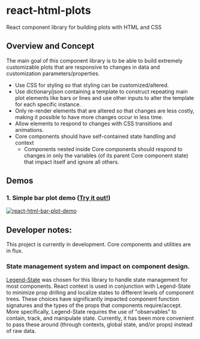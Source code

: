 # react-html-plots

React component library for building plots with HTML and CSS

## Overview and Concept
The main goal of this component library is to be able to build extremely customizable plots that are responsive to changes in data and customization parameters/properties.
 - Use CSS for styling so that styling can be customized/altered.
 - Use dictionary/json containing a template to construct repeating main plot elements like bars or lines
 and use other inputs to alter the template for each specific instance.
 - Only re-render elements that are altered so that changes are less costly, making it possible
 to have more changes occur in less time.
 - Allow elements to respond to changes with CSS transitions and animations.
 - Core components should have self-contained state handling and context
    - Components nested inside Core components should respond to changes in only the variables (of its parent Core component state) that impact itself and ignore all others.

## Demos

### 1. Simple bar plot demo  ([**Try it out!**](https://bouzidanas.github.io/react-html-plots/))
[![react-html-bar-plot-demo](https://github.com/bouzidanas/react-html-plots/assets/25779130/9e16e3f9-e88a-4d39-b65f-182a97a1d72a)](https://bouzidanas.github.io/react-html-plots/)


## Developer notes:
This project is currently in development. Core components and utilities are in flux.

### State management system and impact on component design.
[Legend-State](https://github.com/LegendApp/legend-state) was chosen for this library to handle state management for most components. React context is used in conjunction with Legend-State to minimize prop drilling and localize states to different levels of component trees. These choices have significantly impacted component function signatures and the types of the props that components require/accept. More specifically, Legend-State requires the use of "observables" to contain, track, and manipulate state. Currently, it has been more convenient to pass these around (through contexts, global state, and/or props) instead of raw data.